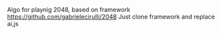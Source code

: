 Algo for playnig 2048, based on framework https://github.com/gabrielecirulli/2048
Just clone framework and replace ai,js
